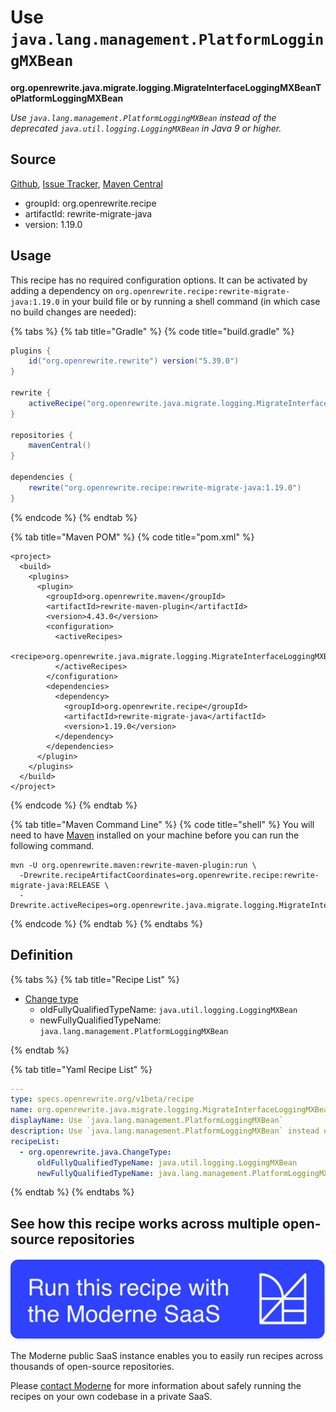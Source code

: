 # Use `java.lang.management.PlatformLoggingMXBean`

**org.openrewrite.java.migrate.logging.MigrateInterfaceLoggingMXBeanToPlatformLoggingMXBean**

_Use `java.lang.management.PlatformLoggingMXBean` instead of the deprecated `java.util.logging.LoggingMXBean` in Java 9 or higher._

## Source

[Github](https://github.com/openrewrite/rewrite-migrate-java/blob/main/src/main/resources/META-INF/rewrite/java-logging-apis.yml), [Issue Tracker](https://github.com/openrewrite/rewrite-migrate-java/issues), [Maven Central](https://central.sonatype.com/artifact/org.openrewrite.recipe/rewrite-migrate-java/1.19.0/jar)

* groupId: org.openrewrite.recipe
* artifactId: rewrite-migrate-java
* version: 1.19.0


## Usage

This recipe has no required configuration options. It can be activated by adding a dependency on `org.openrewrite.recipe:rewrite-migrate-java:1.19.0` in your build file or by running a shell command (in which case no build changes are needed): 

{% tabs %}
{% tab title="Gradle" %}
{% code title="build.gradle" %}
```groovy
plugins {
    id("org.openrewrite.rewrite") version("5.39.0")
}

rewrite {
    activeRecipe("org.openrewrite.java.migrate.logging.MigrateInterfaceLoggingMXBeanToPlatformLoggingMXBean")
}

repositories {
    mavenCentral()
}

dependencies {
    rewrite("org.openrewrite.recipe:rewrite-migrate-java:1.19.0")
}
```
{% endcode %}
{% endtab %}

{% tab title="Maven POM" %}
{% code title="pom.xml" %}
```markup
<project>
  <build>
    <plugins>
      <plugin>
        <groupId>org.openrewrite.maven</groupId>
        <artifactId>rewrite-maven-plugin</artifactId>
        <version>4.43.0</version>
        <configuration>
          <activeRecipes>
            <recipe>org.openrewrite.java.migrate.logging.MigrateInterfaceLoggingMXBeanToPlatformLoggingMXBean</recipe>
          </activeRecipes>
        </configuration>
        <dependencies>
          <dependency>
            <groupId>org.openrewrite.recipe</groupId>
            <artifactId>rewrite-migrate-java</artifactId>
            <version>1.19.0</version>
          </dependency>
        </dependencies>
      </plugin>
    </plugins>
  </build>
</project>
```
{% endcode %}
{% endtab %}

{% tab title="Maven Command Line" %}
{% code title="shell" %}
You will need to have [Maven](https://maven.apache.org/download.cgi) installed on your machine before you can run the following command.

```shell
mvn -U org.openrewrite.maven:rewrite-maven-plugin:run \
  -Drewrite.recipeArtifactCoordinates=org.openrewrite.recipe:rewrite-migrate-java:RELEASE \
  -Drewrite.activeRecipes=org.openrewrite.java.migrate.logging.MigrateInterfaceLoggingMXBeanToPlatformLoggingMXBean
```
{% endcode %}
{% endtab %}
{% endtabs %}


## Definition

{% tabs %}
{% tab title="Recipe List" %}
* [Change type](../../../java/changetype.md)
  * oldFullyQualifiedTypeName: `java.util.logging.LoggingMXBean`
  * newFullyQualifiedTypeName: `java.lang.management.PlatformLoggingMXBean`

{% endtab %}

{% tab title="Yaml Recipe List" %}
```yaml
---
type: specs.openrewrite.org/v1beta/recipe
name: org.openrewrite.java.migrate.logging.MigrateInterfaceLoggingMXBeanToPlatformLoggingMXBean
displayName: Use `java.lang.management.PlatformLoggingMXBean`
description: Use `java.lang.management.PlatformLoggingMXBean` instead of the deprecated `java.util.logging.LoggingMXBean` in Java 9 or higher.
recipeList:
  - org.openrewrite.java.ChangeType:
      oldFullyQualifiedTypeName: java.util.logging.LoggingMXBean
      newFullyQualifiedTypeName: java.lang.management.PlatformLoggingMXBean

```
{% endtab %}
{% endtabs %}

## See how this recipe works across multiple open-source repositories

[![Moderne Link Image](/.gitbook/assets/ModerneRecipeButton.png)](https://public.moderne.io/recipes/org.openrewrite.java.migrate.logging.MigrateInterfaceLoggingMXBeanToPlatformLoggingMXBean)

The Moderne public SaaS instance enables you to easily run recipes across thousands of open-source repositories.

Please [contact Moderne](https://moderne.io/product) for more information about safely running the recipes on your own codebase in a private SaaS.
